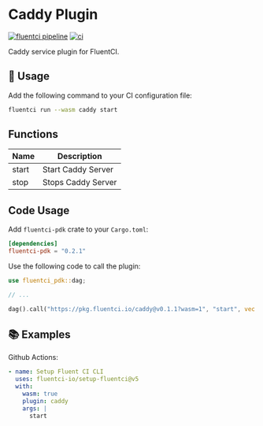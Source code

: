 # Caddy Plugin

[![fluentci pipeline](https://shield.fluentci.io/x/caddy)](https://pkg.fluentci.io/caddy)
[![ci](https://github.com/fluentci-io/services/actions/workflows/caddy.yml/badge.svg)](https://github.com/fluentci-io/services/actions/workflows/caddy.yml)

Caddy service plugin for FluentCI.

## 🚀 Usage

Add the following command to your CI configuration file:

```bash
fluentci run --wasm caddy start
```

## Functions

| Name   | Description                                        |
| ------ | -------------------------------------------------- |
| start  | Start Caddy Server                                 |
| stop   | Stops Caddy Server                                 |

## Code Usage

Add `fluentci-pdk` crate to your `Cargo.toml`:

```toml
[dependencies]
fluentci-pdk = "0.2.1"
```

Use the following code to call the plugin:

```rust
use fluentci_pdk::dag;

// ...

dag().call("https://pkg.fluentci.io/caddy@v0.1.1?wasm=1", "start", vec![])?;
```

## 📚 Examples

Github Actions:

```yaml
- name: Setup Fluent CI CLI
  uses: fluentci-io/setup-fluentci@v5
  with:
    wasm: true
    plugin: caddy
    args: |
      start
```
